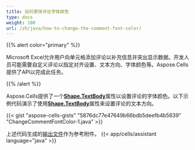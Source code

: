 ```yaml
---
title: 如何更改评论字体颜色
type: docs
weight: 180
url: /zh/java/how-to-change-the-comment-font-color/
---
```


{{% alert color="primary" %}}

Microsoft Excel允许用户向单元格添加评论以补充信息并突出显示数据。开发人员可能需要自定义评论以指定对齐设置、文本方向、字体颜色等。Aspose.Cells提供了API以完成此任务。

{{% /alert %}}

Aspose.Cells提供了一个[**Shape.TextBody**](https://reference.aspose.com/cells/java/com.aspose.cells/shape#TextBody)属性以设置评论的字体颜色。以下示例代码演示了使用[**Shape.TextBody**](https://reference.aspose.com/cells/java/com.aspose.cells/shape#TextBody)属性来设置评论的文本方向。

{{< gist "aspose-cells-gists" "5876dc77e47649b66bdb5deefb4b5639" "ChangeCommentFontColor-1.java" >}}

上述代码生成的[输出文件](outputChangeCommentFontColor.xlsx)作为参考附件。
{{< app/cells/assistant language="java" >}}
